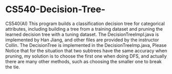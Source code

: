 # CS540-Decision-Tree-
CS540(AI) This program builds a classification decision tree for categorical attributes, including building a tree from a training dataset and pruning the learned decision tree with a tuning dataset. The DecisionTreeImpl.java is implemented by Han Jiang, and other files are provided by the instructor Collin.
The DecisionTree is implemented in the DecisionTreeImp.java, Please Notice that for the situation that two subtrees have the same accuracy when pruning, my solution is to choose the first one when doing DFS, and actually there are many other methods, such as choosing the smaller one to break the tie. 
